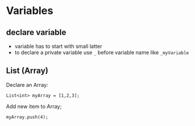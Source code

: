 
# Variables

## declare variable

- variable has to start with small latter 
- to declare a private variable use `_` before variable name like `_myVariable`

## List (Array)

Declare an Array:

`List<int> myArray = [1,2,3];`

Add new item to Array;

`myArray.push(4);`

